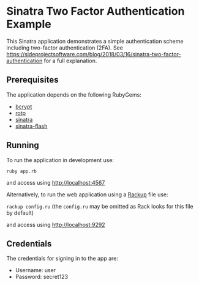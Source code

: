 Sinatra Two Factor Authentication Example
=========================================
This Sinatra application demonstrates a simple authentication scheme including two-factor authentication (2FA). See
https://sideprojectsoftware.com/blog/2018/03/16/sinatra-two-factor-authentication for a full explanation.

Prerequisites
-------------
The application depends on the following RubyGems:

* [bcrypt](https://github.com/codahale/bcrypt-ruby)
* [rotp](https://github.com/mdp/rotp)
* [sinatra](https://github.com/sinatra/sinatra)
* [sinatra-flash](https://github.com/SFEley/sinatra-flash)

Running
-------
To run the application in development use:

 `ruby app.rb`

and access using [http://localhost:4567](http://localhost:4567)

Alternatively, to run the web application using a [Rackup](http://rack.github.io/) file use:

 `rackup config.ru` (the `config.ru` may be omitted as Rack looks for this file by default)

and access using [http://localhost:9292](http://localhost:9292)

Credentials
-----------
The credentials for signing in to the app are:

* Username: user
* Password: secret123
